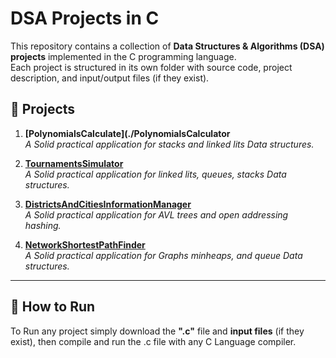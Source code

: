 # DSA Projects in C

This repository contains a collection of **Data Structures & Algorithms (DSA) projects** implemented in the C programming language.  
Each project is structured in its own folder with source code, project description, and input/output files (if they exist).

## 📂 Projects

1. **[PolynomialsCalculate](./PolynomialsCalculator**  
   *A Solid practical application for stacks and linked lits Data structures.*

2. **[TournamentsSimulator](./TournamentsSimulator)**  
   *A Solid practical application for linked lits, queues, stacks Data structures.*

3. **[DistrictsAndCitiesInformationManager](./DistrictsAndCitiesInformationManager)**  
   *A Solid practical application for AVL trees and open addressing hashing.*

4. **[NetworkShortestPathFinder](./NetworkShortestPathFinder)**  
   *A Solid practical application for Graphs minheaps, and queue Data structures.*

---

## 🚀 How to Run

To Run any project simply download the **".c"** file and **input files** (if they exist), then compile and run the .c file with any C Language compiler.